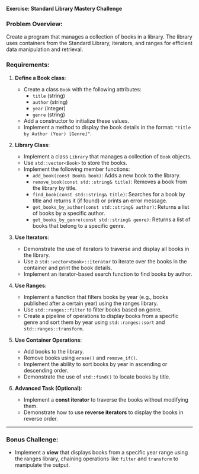 
**Exercise: Standard Library Mastery Challenge**

### Problem Overview:
Create a program that manages a collection of books in a library. The library uses containers from the Standard Library, iterators, and ranges for efficient data manipulation and retrieval.

### Requirements:

1. **Define a Book class**:
    - Create a class `Book` with the following attributes:
        - `title` (string)
        - `author` (string)
        - `year` (integer)
        - `genre` (string)
    - Add a constructor to initialize these values.
    - Implement a method to display the book details in the format: `"Title by Author (Year) [Genre]"`.

2. **Library Class**:
    - Implement a class `Library` that manages a collection of `Book` objects.
    - Use `std::vector<Book>` to store the books.
    - Implement the following member functions:
        - `add_book(const Book& book)`: Adds a new book to the library.
        - `remove_book(const std::string& title)`: Removes a book from the library by title.
        - `find_book(const std::string& title)`: Searches for a book by title and returns it (if found) or prints an error message.
        - `get_books_by_author(const std::string& author)`: Returns a list of books by a specific author.
        - `get_books_by_genre(const std::string& genre)`: Returns a list of books that belong to a specific genre.

3. **Use Iterators**:
    - Demonstrate the use of iterators to traverse and display all books in the library.
    - Use a `std::vector<Book>::iterator` to iterate over the books in the container and print the book details.
    - Implement an iterator-based search function to find books by author.

4. **Use Ranges**:
    - Implement a function that filters books by year (e.g., books published after a certain year) using the ranges library.
    - Use `std::ranges::filter` to filter books based on genre.
    - Create a pipeline of operations to display books from a specific genre and sort them by year using `std::ranges::sort` and `std::ranges::transform`.

5. **Use Container Operations**:
    - Add books to the library.
    - Remove books using `erase()` and `remove_if()`.
    - Implement the ability to sort books by year in ascending or descending order.
    - Demonstrate the use of `std::find()` to locate books by title.

6. **Advanced Task (Optional)**:
    - Implement a **const iterator** to traverse the books without modifying them.
    - Demonstrate how to use **reverse iterators** to display the books in reverse order.

---

### Bonus Challenge:
- Implement a **view** that displays books from a specific year range using the ranges library, chaining operations like `filter` and `transform` to manipulate the output.
